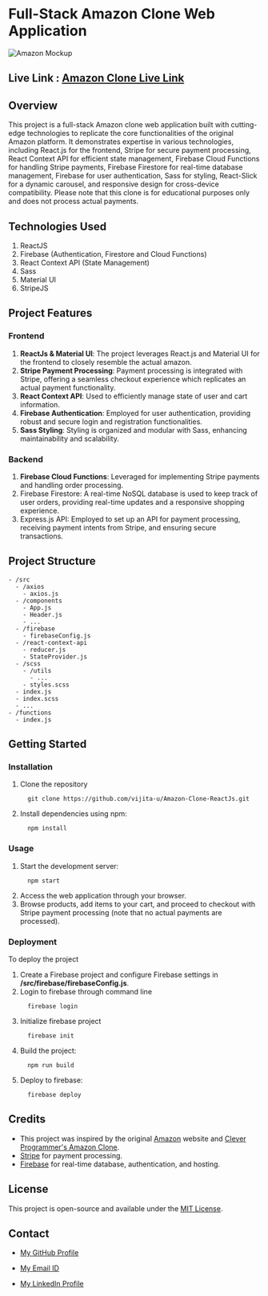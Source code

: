 # Full-Stack Amazon Clone Web Application



![Amazon Mockup](https://github.com/vijita-u/Amazon-Clone-ReactJs/assets/96591032/f42a413d-28ed-46ef-a8c3-a3ad22fbddcb)


## Live Link : [Amazon Clone Live Link](https://clone-using-react-js-c2ec1.web.app/)

## Overview
This project is a full-stack Amazon clone web application built with cutting-edge technologies to replicate the core functionalities of the original Amazon platform. It demonstrates expertise in various technologies, including React.js for the frontend, Stripe for secure payment processing, React Context API for efficient state management, Firebase Cloud Functions for handling Stripe payments, Firebase Firestore for real-time database management, Firebase for user authentication, Sass for styling, React-Slick for a dynamic carousel, and responsive design for cross-device compatibility. Please note that this clone is for educational purposes only and does not process actual payments.

## Technologies Used
1. ReactJS
2. Firebase (Authentication, Firestore and Cloud Functions)
3. React Context API (State Management)
4. Sass
5. Material UI
6. StripeJS

## Project Features

### Frontend
1. **ReactJs & Material UI**: The project leverages React.js and Material UI for the frontend to closely resemble the actual amazon.
2. **Stripe Payment Processing**: Payment processing is integrated with Stripe, offering a seamless checkout experience which replicates an actual payment functionality.
3. **React Context API**: Used to efficiently manage state of user and cart information.
4. **Firebase Authentication**: Employed for user authentication, providing robust and secure login and registration functionalities.
5. **Sass Styling**: Styling is organized and modular with Sass, enhancing maintainability and scalability.

### Backend
1. **Firebase Cloud Functions**: Leveraged for implementing Stripe payments and handling order processing.
2. Firebase Firestore: A real-time NoSQL database is used to keep track of user orders, providing real-time updates and a responsive shopping experience.
3. Express.js API: Employed to set up an API for payment processing, receiving payment intents from Stripe, and ensuring secure transactions.



## Project Structure

```
- /src
  - /axios
    - axios.js
  - /components
    - App.js
    - Header.js
    - ...
  - /firebase
    - firebaseConfig.js
  - /react-context-api
    - reducer.js
    - StateProvider.js
  - /scss
    - /utils
      - ...
    - styles.scss
  - index.js
  - index.scss
  - ...
- /functions
  - index.js
```


## Getting Started

### Installation
1. Clone the repository
   ```
     git clone https://github.com/vijita-u/Amazon-Clone-ReactJs.git
   ```
2. Install dependencies using npm:
   ```
     npm install
   ```


### Usage
1. Start the development server:
   ```
     npm start
   ```
2. Access the web application through your browser.
3. Browse products, add items to your cart, and proceed to checkout with Stripe payment processing (note that no actual payments are processed).


### Deployment
To deploy the project

1. Create a Firebase project and configure Firebase settings in **/src/firebase/firebaseConfig.js**.
2. Login to firebase through command line
   ```
     firebase login
   ```
3. Initialize firebase project
   ```
     firebase init
   ```
4. Build the project:
   ```
     npm run build
   ```
5. Deploy to firebase:
   ```
     firebase deploy
   ```


## Credits

- This project was inspired by the original [Amazon](https://www.amazon.in/) website and [Clever Programmer's Amazon Clone](https://youtu.be/RDV3Z1KCBvo?si=SjWWBUACja1FFplC).
- [Stripe](https://stripe.com/en-in) for payment processing.
- [Firebase](https://firebase.google.com/) for real-time database, authentication, and hosting.


## License
This project is open-source and available under the [MIT License](https://github.com/vijita-u/Amazon-Clone-ReactJs/blob/main/LICENSE).


## Contact
- [My GitHub Profile](https://github.com/vijita-u)

- [My Email ID](udayvijita3009@gmail.com)

- [My LinkedIn Profile]()
